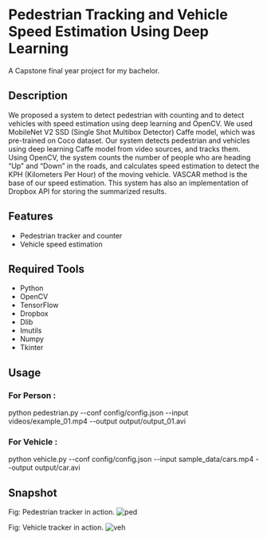 # Pedestrian Tracking and Vehicle Speed Estimation Using Deep Learning
A Capstone final year project for my bachelor.

## Description
We proposed a system to detect pedestrian with counting and to detect vehicles with speed estimation using deep learning and OpenCV. We used MobileNet V2 SSD (Single Shot Multibox Detector) Caffe model, which was pre-trained on Coco dataset. Our system detects pedestrian and vehicles using deep learning Caffe model from video sources, and tracks them. Using OpenCV, the system counts the number of people who are heading “Up” and
“Down” in the roads, and calculates speed estimation to detect the KPH (Kilometers Per Hour) of the moving vehicle. VASCAR method is the base of our speed estimation. This system has also an implementation of Dropbox API for storing the summarized results.

## Features
* Pedestrian tracker and counter
* Vehicle speed estimation

## Required Tools
* Python
* OpenCV
* TensorFlow
* Dropbox
* Dlib
* Imutils
* Numpy
* Tkinter

## Usage
### For Person :
python pedestrian.py --conf config/config.json --input videos/example_01.mp4 --output output/output_01.avi

### For Vehicle :
python vehicle.py --conf config/config.json --input sample_data/cars.mp4 --output output/car.avi

## Snapshot
Fig: Pedestrian tracker in action.
![ped](https://github.com/shuuuvo/pedestrian-vehicle-tracking/assets/129393771/344fff98-b2e6-4eae-93d5-2fc9836ae660)

Fig: Vehicle tracker in action.
![veh](https://github.com/shuuuvo/pedestrian-vehicle-tracking/assets/129393771/1f22d09b-1969-4f97-b6c9-5661ea7a7ddf)
